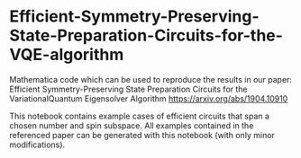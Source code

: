 # Efficient-Symmetry-Preserving-State-Preparation-Circuits-for-the-VQE-algorithm
Mathematica code which can be used to reproduce the results in our paper: Efficient Symmetry-Preserving State Preparation Circuits for the VariationalQuantum Eigensolver Algorithm https://arxiv.org/abs/1904.10910

This notebook contains example cases of efficient circuits that span a chosen number and spin subspace. All examples contained in the referenced paper can be generated with this notebook (with only minor modifications).
